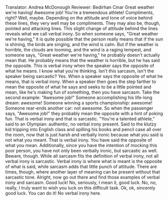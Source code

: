 Translator: Andrea McDonough Reviewer: Bedirhan Cinar Great weather we're having! Awesome job! You're a tremendous athlete! Compliments, right? Well, maybe. Depending on the attitude and tone of voice behind these lines, they very well may be compliments. They may also be, though, pointed and attacking lines. This slight change of attitude behind the lines reveals what we call verbal irony. So when someone says, "Great weather we're having," it is quite possible that the person really means that if the sun is shining, the birds are singing, and the wind is calm. But if the weather is horrible, the clouds are looming, and the wind is a raging tempest, and someone says, "Great weather we're having," he probably doesn't actually mean that. He probably means that the weather is horrible, but he has said the opposite. This is verbal irony when the speaker says the opposite of what he means. I know what you're thinking. Isn't this sarcasm, isn't the speaker being sarcastic? Yes. When a speaker says the opposite of what he means, that is verbal irony. When a speaker then goes the step farther to mean the opposite of what he says and seeks to be a little pointed and mean, like he's making fun of something, then you have sarcasm. Take the second example: "Awesome job!" Someone accomplishing his life-long dream: awesome! Someone winning a sports championship: awesome! Someone rear-ends another car: not awesome. So when the passenger says, "Awesome job!" they probably mean the opposite with a hint of poking fun. That is verbal irony and that is sarcastic. "You're a talented athlete," said to an Olympian: authentic, no verbal irony present. Said to the klutzy kid tripping into English class and spilling his books and pencil case all over the room, now that is just harsh and verbally ironic because what you said is not what you meant. That is verbal irony. You have said the opposite of what you mean. Additionally, since you have the intention of mocking this poor person, you have not only been verbally ironic, but sarcastic as well. Beware, though. While all sarcasm fits the definition of verbal irony, not all verbal irony is sarcastic. Verbal irony is where what is meant is the opposite of what is said, while sarcasm adds that little punch of attitude. There are times, though, where another layer of meaning can be present without that sarcastic tone. Alright, now go out there and find those examples of verbal irony and sarcasm. Good luck! No, seriously, I mean it, good luck. No, no, really, I truly want to wish you luck on this difficult task. Ok, ok, sincerely good luck. You can do it! No verbal irony here. 